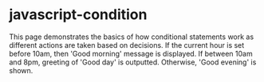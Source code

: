# javascript-condition

This page demonstrates the basics of how conditional statements work as different actions are taken based on decisions.
If the current hour is set before 10am, then 'Good morning' message is displayed. If between 10am and 8pm, greeting of 'Good day' is
outputted. Otherwise, 'Good evening' is shown.

